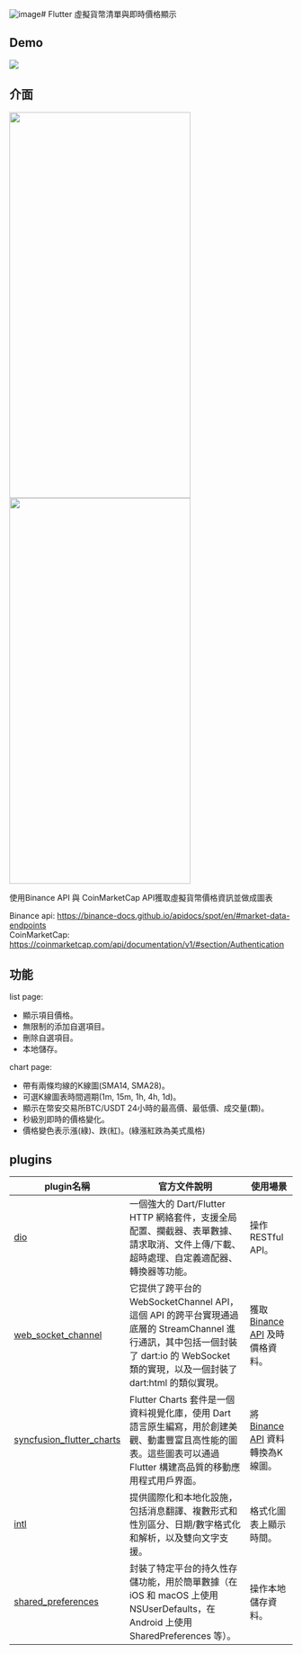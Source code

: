 ![image](https://github.com/ed09-00/flutter_crypto_list/assets/74740385/dd1977e5-c4d4-47cf-9922-8161bf2d6d9e)# Flutter 虛擬貨幣清單與即時價格顯示
## Demo  
[<img src="https://i.imgur.com/CONrg2F.png">](https://youtu.be/KCBj3toTTBE)  


## 介面
<img src="https://imgur.com/nmChEjP.png" height="686px" width="322px" /><img src="https://i.imgur.com/Uwu4B32.png" height="686px" width="322px" />


使用Binance API 與 CoinMarketCap API獲取虛擬貨幣價格資訊並做成圖表

Binance api: https://binance-docs.github.io/apidocs/spot/en/#market-data-endpoints  
CoinMarketCap: https://coinmarketcap.com/api/documentation/v1/#section/Authentication    

## 功能  
list page:
- 顯示項目價格。
- 無限制的添加自選項目。
- 刪除自選項目。
- 本地儲存。

chart page:
- 帶有兩條均線的K線圖(SMA14, SMA28)。
- 可選K線圖表時間週期(1m, 15m, 1h, 4h, 1d)。
- 顯示在幣安交易所BTC/USDT 24小時的最高價、最低價、成交量(顆)。
- 秒級別即時的價格變化。
- 價格變色表示漲(綠)、跌(紅)。(綠漲紅跌為美式風格)

  
## plugins
| plugin名稱  | 官方文件說明 | 使用場景 |
| ------------- | ------------- | ------------- |
|  [dio](https://pub.dev/packages/dio "dio")  |一個強大的 Dart/Flutter HTTP 網絡套件，支援全局配置、攔截器、表單數據、請求取消、文件上傳/下載、超時處理、自定義適配器、轉換器等功能。 | 操作RESTful API。|
| [web_socket_channel ](https://pub.dev/packages/web_socket_channel "web_socket_channel ") | 它提供了跨平台的 WebSocketChannel API，這個 API 的跨平台實現通過底層的 StreamChannel 進行通訊，其中包括一個封裝了 dart:io 的 WebSocket 類的實現，以及一個封裝了 dart:html 的類似實現。 | 獲取 [Binance API](https://binance-docs.github.io/apidocs/spot/en/#market-data-endpoints "Binance API") 及時價格資料。  |
|  [syncfusion_flutter_charts](https://pub.dev/packages/syncfusion_flutter_charts "syncfusion_flutter_charts") | Flutter Charts 套件是一個資料視覺化庫，使用 Dart 語言原生編寫，用於創建美觀、動畫豐富且高性能的圖表。這些圖表可以通過 Flutter 構建高品質的移動應用程式用戶界面。 | 將 [Binance API](https://binance-docs.github.io/apidocs/spot/en/#market-data-endpoints "Binance API") 資料轉換為K線圖。  |
| [intl ](https://pub.dev/packages/intl "intl ") | 提供國際化和本地化設施，包括消息翻譯、複數形式和性別區分、日期/數字格式化和解析，以及雙向文字支援。  | 格式化圖表上顯示時間。  |
| [shared_preferences](https://pub.dev/packages/shared_preferences "shared_preferences") | 封裝了特定平台的持久性存儲功能，用於簡單數據（在 iOS 和 macOS 上使用 NSUserDefaults，在 Android 上使用 SharedPreferences 等）。 | 操作本地儲存資料。  |



